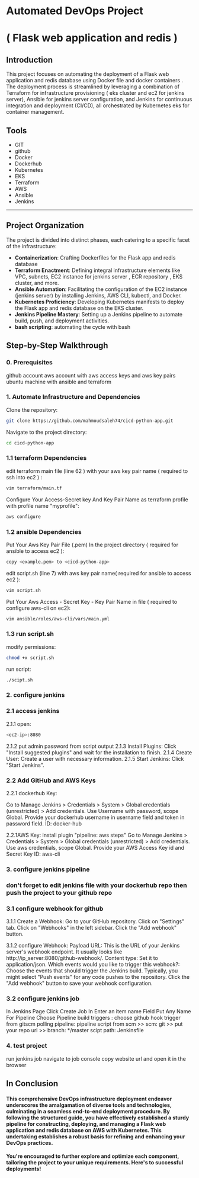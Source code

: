 # Automated DevOps Project
# ( Flask web application and redis )

## Introduction
This project focuses on automating the deployment of a Flask web application and redis database using Docker file and docker containers . The deployment process is streamlined by leveraging a combination of Terraform for infrastructure provisioning ( eks cluster and ec2 for jenkins server), Ansible for jenkins server configuration, and Jenkins for continuous integration and deployment (CI/CD), all orchestrated by Kubernetes eks for container management.

## Tools

- GIT
- github
- Docker
- Dockerhub
- Kubernetes
- EKS
- Terraform
- AWS 
- Ansible
- Jenkins

---
## Project Organization

The project is divided into distinct phases, each catering to a specific facet of the infrastructure:

- **Containerization**: Crafting Dockerfiles for the Flask app and redis database
- **Terraform Enactment**: Defining integral infrastructure elements like VPC, subnets, EC2 instance for jenkins server , ECR repository , EKS cluster, and more.
- **Ansible Automation**: Facilitating the configuration of the EC2 instance (jenkins server) by installing Jenkins, AWS CLI, kubectl, and Docker.
- **Kubernetes Proficiency**: Developing Kubernetes manifests to deploy the Flask app and redis database on the EKS cluster.
- **Jenkins Pipeline Mastery**: Setting up a Jenkins pipeline to automate build, push, and deployment activities.
- **bash scripting**: automating the cycle with bash


## Step-by-Step Walkthrough

### 0. Prerequisites ###
github account
aws account with aws access keys and aws key pairs
ubuntu machine with ansible and terraform 

### 1. Automate Infrastructure and Dependencies ###

Clone the repository:
```bash
git clone https://github.com/mahmoudsaleh74/cicd-python-app.git
```

Navigate to the project directory:
```bash
cd cicd-python-app
```
### 1.1 terraform Dependencies

edit terraform main file (line 62 ) with your aws key pair name ( required to ssh into ec2 ) :
```bash
vim terraform/main.tf
```

Configure Your Access-Secret key And Key Pair Name as terraform profile with profile name "myprofile":
```bash
aws configure
```
### 1.2 ansible Dependencies
Put Your Aws Key Pair File (.pem) In the project directory ( required for ansible to access ec2 ):
```bash
copy <example.pem> to <cicd-python-app>
```

edit script.sh (line 7) with aws key pair name( required for ansible to access ec2 ):
```bash
vim script.sh
```

Put Your Aws Access - Secret Key - Key Pair Name in file ( required to configure aws-cli on ec2):
```bash
vim ansible/roles/aws-cli/vars/main.yml
```

### 1.3 run script.sh
modify permissions:
```bash
chmod +x script.sh
```

run script:
```bash
./scipt.sh
```


### 2. configure jenkins ###

### 2.1 access jenkins
2.1.1 open:
```bash
<ec2-ip>:8080
```
2.1.2 put admin password from script output
2.1.3 Install Plugins: Click "Install suggested plugins" and wait for the installation to finish.
2.1.4 Create User: Create a user with necessary information.
2.1.5 Start Jenkins: Click "Start Jenkins".

### 2.2 Add GitHub and AWS Keys 

2.2.1 dockerhub Key:

Go to Manage Jenkins > Credentials > System > Global credentials (unrestricted) > Add credentials.
Use Username with password, scope Global.
Provide your dockerhub username in username field and token in password field.
ID: docker-hub

2.2.1AWS Key:
install plugin "pipeline: aws steps"
Go to Manage Jenkins > Credentials > System > Global credentials (unrestricted) > Add credentials.
Use aws credentials, scope Global.
Provide your AWS Access Key id and Secret Key
ID: aws-cli


### 3. configure jenkins pipeline ###
### don't forget to edit jenkins file with your dockerhub repo then push the project to your github repo #

### 3.1 configure webhook for github

3.1.1 Create a Webhook:
Go to your GitHub repository.
Click on "Settings" tab.
Click on "Webhooks" in the left sidebar.
Click the "Add webhook" button.

3.1.2 configure Webhook:
Payload URL: This is the URL of your Jenkins server's webhook endpoint. It usually looks like http://ip_server:8080/github-webhook/.
Content type: Set it to application/json.
Which events would you like to trigger this webhook?: Choose the events that should trigger the Jenkins build. Typically, you might select "Push events" for any code pushes to the repository.
Click the "Add webhook" button to save your webhook configuration.

### 3.2 configure jenkins job 
In Jenkins Page Click Create Job
In Enter an item name Field Put Any Name For Pipeline
Choose Pipeline
build triggers : choose github hook trigger from gitscm polling
pipeline: pipeline script from scm >> scm: git >> put your repo url >> branch: */master
scipt path: Jenkinsfile

### 4. test project ###
run jenkins job
navigate to job console 
copy website url and open it in the browser  


## In Conclusion

#### This comprehensive DevOps infrastructure deployment endeavor underscores the amalgamation of diverse tools and technologies, culminating in a seamless end-to-end deployment procedure. By following the structured guide, you have effectively established a sturdy pipeline for constructing, deploying, and managing a Flask web application and redis database on AWS with Kubernetes. This undertaking establishes a robust basis for refining and enhancing your DevOps practices.

#### You're encouraged to further explore and optimize each component, tailoring the project to your unique requirements. Here's to successful deployments!
